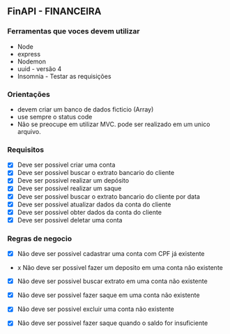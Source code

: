 ## FinAPI - FINANCEIRA


### Ferramentas que voces devem utilizar
- Node
- express
- Nodemon
- uuid - versão 4
- Insomnia - Testar as requisições

### Orientações
- devem criar um banco de dados ficticio (Array)
- use sempre o status code
- Não se preocupe em utilizar MVC. pode ser realizado em um unico arquivo.


### Requisitos

- [x] Deve ser possivel criar uma conta
- [x] Deve ser possivel buscar o extrato bancario do cliente
- [x] Deve ser possivel realizar um depósito
- [x] Deve ser possivel realizar um saque
- [x] Deve ser possivel buscar o extrato bancario do cliente por data 
- [x] Deve ser possivel atualizar dados da conta do cliente
- [x] Deve ser possivel obter dados da conta do cliente
- [x] Deve ser possivel deletar uma conta

### Regras de negocio

- [x] Não deve ser possivel cadastrar uma conta com CPF já existente
- x Não deve ser possivel fazer um deposito em uma conta não existente
- [x] Não deve ser possivel buscar extrato em uma conta não existente
- [x] Não deve ser possivel fazer saque em uma conta não existente
- [x] Não deve ser possivel excluir uma conta não existente
- [x] Não deve ser possivel fazer saque quando o saldo for insuficiente

